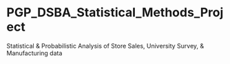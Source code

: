 # PGP_DSBA_Statistical_Methods_Project
Statistical &amp; Probabilistic Analysis of Store Sales, University Survey, &amp; Manufacturing data
